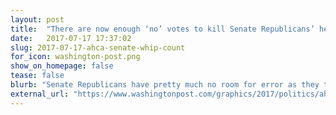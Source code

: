 ```yaml
---
layout: post
title:  "There are now enough ‘no’ votes to kill Senate Republicans’ health-care bill"
date:   2017-07-17 17:37:02
slug: 2017-07-17-ahca-senate-whip-count
for_icon: washington-post.png
show_on_homepage: false
tease: false
blurb: "Senate Republicans have pretty much no room for error as they try to rush through a health care bill in the next week."
external_url: "https://www.washingtonpost.com/graphics/2017/politics/ahca-senate-whip-count/"
---
```


